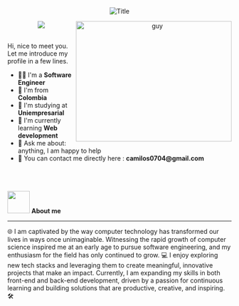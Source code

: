 <div align = "center">
  <img src="https://readme-typing-svg.herokuapp.com?font=Architects+Daughter&color=%2338C2FF&size=50&center=true&vCenter=true&height=60&width=999&lines=Heyyy!+I'm+Yosed+Camilo+Sanchez+%3C3;Code,+Coffee+and+Continuous+Improvement;I'm+a+Software+Engineer;Welcome+to+my+profile!" alt="Title"></img>
</div>
<p  align="center">
<img src="https://user-images.githubusercontent.com/73097560/115834477-dbab4500-a447-11eb-908a-139a6edaec5c.gif">             
    <img align="right" height="270px" alt="guy" width="350" src="https://i.pinimg.com/originals/e4/26/70/e426702edf874b181aced1e2fa5c6cde.gif" /> </a>
<br>
<br>
<div>
  <p width="45%">
  Hi, nice to meet you. Let me introduce my profile in a few lines.
    <ul>
      <li>👨‍🔧 I'm a <b>Software Engineer</b></li>
      <li>📍 I'm from <b>Colombia</b></li>
      <li>🏢 I'm studying at <b>Uniempresarial</b></li>
      <li>🌱 I'm currently learning <b>Web development</b></li>
      <li>💬 Ask me about: anything, I am happy to help</li>
      <li>📮 You can contact me directly here : <b>camilos0704@gmail.com</b>
    </ul>
  </p>
</div>
<br>
<br>
<br>
<picture><img src = "https://github.com/7oSkaaa/7oSkaaa/blob/main/Images/about_me.gif?raw=true" width = 50px></picture> <b>About me</b>
<hr></hr>
<p>
🌐 I am captivated by the way computer technology has transformed our lives in ways once unimaginable.
Witnessing the rapid growth of computer science inspired me at an early age to pursue software engineering, and my enthusiasm for the field has only continued to grow. 💻
I enjoy exploring new tech stacks and leveraging them to create meaningful, innovative projects that make an impact.
Currently, I am expanding my skills in both front-end and back-end development, driven by a passion for continuous learning and building solutions that are productive, creative, and inspiring. 🛠️
</p>
<!--
**Camilo-Sanchez144/Camilo-Sanchez144** is a ✨ _special_ ✨ repository because its `README.md` (this file) appears on your GitHub profile.

Here are some ideas to get you started:

- 🔭 I’m currently working on ...
- 🌱 I’m currently learning ...
- 👯 I’m looking to collaborate on ...
- 🤔 I’m looking for help with ...
- 💬 Ask me about ...
- 📫 How to reach me: ...
- 😄 Pronouns: ...
- ⚡ Fun fact: ...
-->
